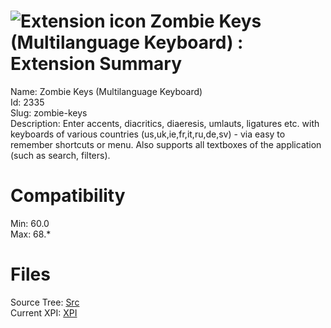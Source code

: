 # ![Extension icon](https://addons.thunderbird.net/user-media/addon_icons/2/2335-64.png?modified=1568117255) Zombie Keys (Multilanguage Keyboard) : Extension Summary

Name: Zombie Keys (Multilanguage Keyboard)  
Id: 2335  
Slug: zombie-keys  
Description: Enter accents, diacritics, diaeresis, umlauts, ligatures etc. with keyboards of various countries (us,uk,ie,fr,it,ru,de,sv) - via easy to remember shortcuts or menu. Also supports all textboxes of the application (such as search, filters).
  

# Compatibility
Min: 60.0  
Max: 68.*  

# Files

Source Tree: [Src](C:/Dev/Thunderbird/ThunderKdB/xall/x68/2335-zombie-keys/src)  
Current XPI: [XPI](C:/Dev/Thunderbird/ThunderKdB/xall/x68/2335-zombie-keys/xpi)  



